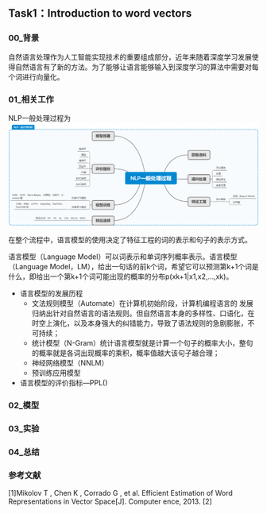 Task1：Introduction to word vectors
----------

### 00_背景
自然语言处理作为人工智能实现技术的重要组成部分，近年来随着深度学习发展使得自然语言有了新的方法。为了能够让语言能够输入到深度学习的算法中需要对每个词进行向量化。

### 01_相关工作

NLP一般处理过程为
![nlp](./nlp.png)

在整个流程中，语言模型的使用决定了特征工程的词的表示和句子的表示方式。

语言模型（Language Model）可以词表示和单词序列概率表示。语言模型（Language Model，LM），给出一句话的前k个词，希望它可以预测第k+1个词是什么，即给出一个第k+1个词可能出现的概率的分布p(xk+1|x1,x2,...,xk)。


* 语言模型的发展历程
	* 文法规则模型（Automate）在计算机初始阶段，计算机编程语言的 发展归纳出针对自然语言的语法规则。但自然语言本身的多样性、口语化，在时空上演化，以及本身强大的纠错能力，导致了语法规则的急剧膨胀，不可持续；
	* 统计模型（N-Gram）统计语言模型就是计算一个句子的概率大小，整句的概率就是各词出现概率的乘积，概率值越大该句子越合理；
	* 神经网络模型（NNLM）
	* 预训练应用模型
* 语言模型的评价指标—PPL()


### 02_模型


### 03_实验


### 04_总结



### 参考文献
[1]Mikolov T , Chen K , Corrado G , et al. Efficient Estimation of Word Representations in Vector Space[J]. Computer ence, 2013.
[2]